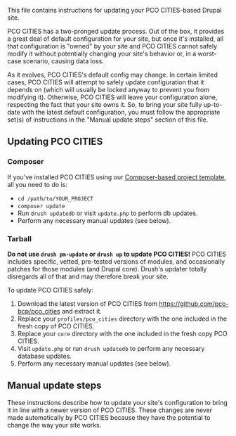 This file contains instructions for updating your PCO CITIES-based Drupal
site.

PCO CITIES has a two-pronged update process. Out of the box, it provides a
great deal of default configuration for your site, but once it's installed, all
that configuration is "owned" by your site and PCO CITIES cannot safely
modify it without potentially changing your site's behavior or, in a worst-case
scenario, causing data loss.

As it evolves, PCO CITIES's default config may change. In certain limited
cases, PCO CITIES will attempt to safely update configuration that it depends
on (which will usually be locked anyway to prevent you from modifying it).
Otherwise, PCO CITIES will leave your configuration alone, respecting the fact
that your site owns it. So, to bring your site fully up-to-date with the latest
default configuration, you must follow the appropriate set(s) of instructions in
the "Manual update steps" section of this file.

## Updating PCO CITIES

### Composer
If you've installed PCO CITIES using our
[Composer-based project template][wxt-project], all you need to do is:

* ```cd /path/to/YOUR_PROJECT```
* ```composer update```
* Run ```drush updatedb``` or visit ```update.php``` to perform db updates.
* Perform any necessary manual updates (see below).

### Tarball
**Do not use ```drush pm-update``` or ```drush up``` to update PCO CITIES!**
PCO CITIES includes specific, vetted, pre-tested versions of modules, and
occasionally patches for those modules (and Drupal core). Drush's updater
totally disregards all of that and may therefore break your site.

To update PCO CITIES safely:

1. Download the latest version of PCO CITIES from
   https://github.com/pco-bcp/pco_cities and extract it.
2. Replace your ```profiles/pco_cities``` directory with the one included in the
   fresh copy of PCO CITIES.
3. Replace your ```core``` directory with the one included in the fresh copy
   PCO CITIES.
4. Visit ```update.php``` or run ```drush updatedb``` to perform any necessary
   database updates.
5. Perform any necessary manual updates (see below).

## Manual update steps

These instructions describe how to update your site's configuration to bring
it in line with a newer version of PCO CITIES. These changes are never made
automatically by PCO CITIES because they have the potential to change the way
your site works.


<!-- Links Referenced -->

[wxt-project]:                https://github.com/drupalwxt/wxt-project
